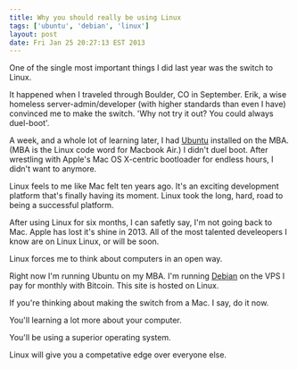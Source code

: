 ```yaml
---
title: Why you should really be using Linux
tags: ['ubuntu', 'debian', 'linux']
layout: post
date: Fri Jan 25 20:27:13 EST 2013
---
```


One of the single most important things I did last year was the switch to Linux.

It happened when I traveled through Boulder, CO in September. Erik, a wise homeless server-admin/developer (with higher standards than even I have) convinced me to make the switch. 'Why not try it out? You could always duel-boot'.

A week, and a whole lot of learning later, I had [Ubuntu](http://www.ubuntu.com/) installed on the MBA. (MBA is the Linux code word for Macbook Air.) I didn't duel boot. After wrestling with Apple's Mac OS X-centric bootloader for endless hours, I didn't want to anymore.

Linux feels to me like Mac felt ten years ago. It's an exciting development platform that's finally having its moment. Linux took the long, hard, road to being a successful platform. 

After using Linux for six months, I can safetly say, I'm not going back to Mac. Apple has lost it's shine in 2013. All of the most talented develeopers I know are on Linux Linux, or will be soon.

Linux forces me to think about computers in an open way. 

Right now I'm running Ubuntu on my MBA. I'm running [Debian](http://www.debian.org/) on the VPS I pay for monthly with Bitcoin. This site is hosted on Linux.

If you're thinking about making the switch from a Mac. I say, do it now.

You'll learning a lot more about your computer. 

You'll be using a superior operating system.

Linux will give you a competative edge over everyone else. 